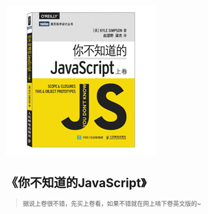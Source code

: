 ![9787115385734](../../../static/img/9787115385734.jpg)

# 《你不知道的JavaScript》

 > 据说上卷很不错，先买上卷看，如果不错就在网上啃下卷英文版的~
 
